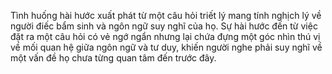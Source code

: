 Tình huống hài hước xuất phát từ một câu hỏi triết lý mang tính nghịch lý về người điếc bẩm sinh và ngôn ngữ suy nghĩ của họ. Sự hài hước đến từ việc đặt ra một câu hỏi có vẻ ngớ ngẩn nhưng lại chứa đựng một góc nhìn thú vị về mối quan hệ giữa ngôn ngữ và tư duy, khiến người nghe phải suy nghĩ về một vấn đề họ chưa từng quan tâm đến trước đây.